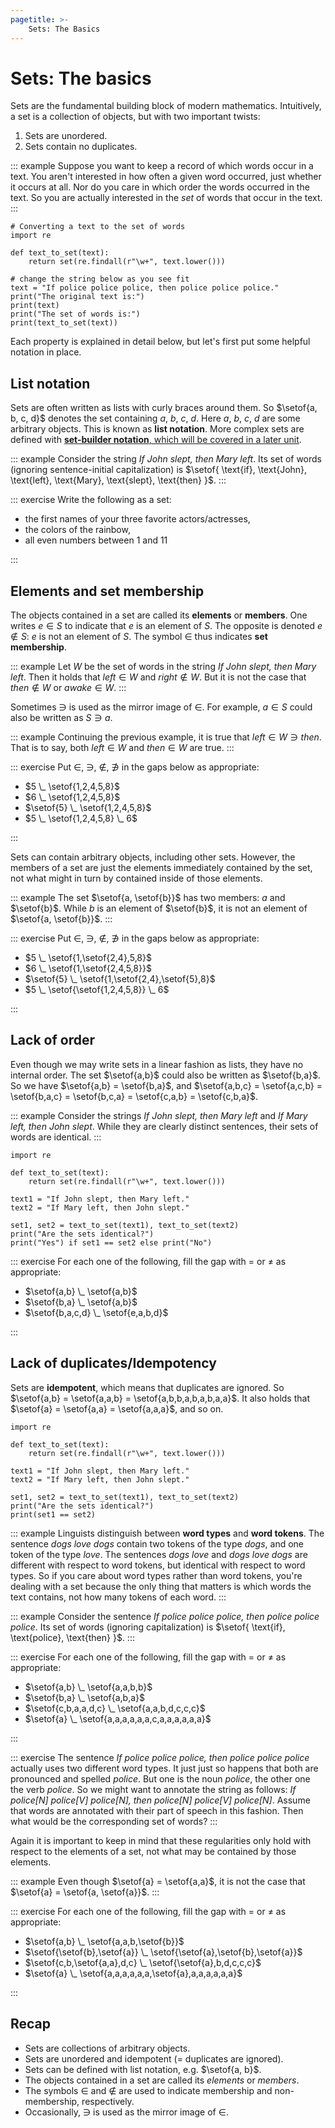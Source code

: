 ```yaml
---
pagetitle: >-
    Sets: The Basics
---
```


# Sets: The basics

Sets are the fundamental building block of modern mathematics.
Intuitively, a set is a collection of objects, but with two important twists:

1. Sets are unordered.
1. Sets contain no duplicates.

::: example
Suppose you want to keep a record of which words occur in a text.
You aren't interested in how often a given word occurred, just whether it occurs at all.
Nor do you care in which order the words occurred in the text.
So you are actually interested in the *set* of words that occur in the text.
:::

``` jupyterpython
# Converting a text to the set of words
import re

def text_to_set(text):
    return set(re.findall(r"\w+", text.lower()))

# change the string below as you see fit
text = "If police police police, then police police police."
print("The original text is:")
print(text)
print("The set of words is:")
print(text_to_set(text))
```

Each property is explained in detail below, but let's first put some helpful notation in place.

## List notation

Sets are often written as lists with curly braces around them.
So $\setof{a, b, c, d}$ denotes the set containing $a$, $b$, $c$, $d$.
Here $a$, $b$, $c$, $d$ are some arbitrary objects.
This is known as **list notation**.
More complex sets are defined with [**set-builder notation**, which will be covered in a later unit](./fixme).

::: example
Consider the string *If John slept, then Mary left*.
Its set of words (ignoring sentence-initial capitalization) is
$\setof{
\text{if},
\text{John},
\text{left},
\text{Mary},
\text{slept},
\text{then}
}$.
:::

::: exercise
Write the following as a set:

- the first names of your three favorite actors/actresses,
- the colors of the rainbow,
- all even numbers between 1 and 11

:::

## Elements and set membership

The objects contained in a set are called its **elements** or **members**.
One writes $e \in S$ to indicate that $e$ is an element of $S$.
The opposite is denoted $e \notin S$: $e$ is not an element of $S$.
The symbol $\in$ thus indicates **set membership**.

::: example
Let $W$ be the set of words in the string *If John slept, then Mary left*.
Then it holds that $\mathit{left} \in W$ and $\mathit{right} \notin W$.
But it is not the case that $\mathit{then} \notin W$ or $\mathit{awake} \in W$.
:::

Sometimes $\ni$ is used as the mirror image of $\in$.
For example, $a \in S$ could also be written as $S \ni a$.

::: example
Continuing the previous example, it is true that $\mathit{left} \in W \ni \mathit{then}$.
That is to say, both $\mathit{left} \in W$ and $\mathit{then} \in W$ are true.
:::

::: exercise
Put $\in$, $\ni$, $\notin$, $\not\ni$ in the gaps below as appropriate:

- $5 \_ \setof{1,2,4,5,8}$
- $6 \_ \setof{1,2,4,5,8}$
- $\setof{5} \_ \setof{1,2,4,5,8}$
- $5 \_ \setof{1,2,4,5,8} \_ 6$

:::

Sets can contain arbitrary objects, including other sets.
However, the members of a set are just the elements immediately contained by the set, not what might in turn by contained inside of those elements.

::: example
The set $\setof{a, \setof{b}}$ has two members: $a$ and $\setof{b}$.
While $b$ is an element of $\setof{b}$, it is not an element of $\setof{a, \setof{b}}$.
:::

::: exercise
Put $\in$, $\ni$, $\notin$, $\not\ni$ in the gaps below as appropriate:

- $5 \_ \setof{1,\setof{2,4},5,8}$
- $6 \_ \setof{1,\setof{2,4,5,8}}$
- $\setof{5} \_ \setof{1,\setof{2,4},\setof{5},8}$
- $5 \_ \setof{\setof{1,2,4,5,8}} \_ 6$

:::

## Lack of order

Even though we may write sets in a linear fashion as lists, they have no internal order.
The set $\setof{a,b}$ could also be written as $\setof{b,a}$.
So we have $\setof{a,b} = \setof{b,a}$, and
$\setof{a,b,c} =
 \setof{a,c,b} =
 \setof{b,a,c} =
 \setof{b,c,a} =
 \setof{c,a,b} =
 \setof{c,b,a}$.

::: example
Consider the strings
*If John slept, then Mary left* and
*If Mary left, then John slept*.
While they are clearly distinct sentences, their sets of words are identical.
:::

``` jupyterpython
import re

def text_to_set(text):
    return set(re.findall(r"\w+", text.lower()))

text1 = "If John slept, then Mary left."
text2 = "If Mary left, then John slept."

set1, set2 = text_to_set(text1), text_to_set(text2)
print("Are the sets identical?")
print("Yes") if set1 == set2 else print("No")
```

::: exercise
For each one of the following, fill the gap with $=$ or $\neq$ as appropriate:

- $\setof{a,b} \_ \setof{a,b}$
- $\setof{b,a} \_ \setof{a,b}$
- $\setof{b,a,c,d} \_ \setof{e,a,b,d}$

:::

## Lack of duplicates/Idempotency

Sets are **idempotent**, which means that duplicates are ignored.
So $\setof{a,b} = \setof{a,a,b} = \setof{a,b,b,a,b,a,b,a,a}$.
It also holds that $\setof{a} = \setof{a,a} = \setof{a,a,a}$, and so on.

``` jupyterpython
import re

def text_to_set(text):
    return set(re.findall(r"\w+", text.lower()))

text1 = "If John slept, then Mary left."
text2 = "If Mary left, then John slept."

set1, set2 = text_to_set(text1), text_to_set(text2)
print("Are the sets identical?")
print(set1 == set2)
```

::: example
Linguists distinguish between **word types** and **word tokens**.
The sentence *dogs love dogs* contain two tokens of the type *dogs*, and one token of the type *love*.
The sentences *dogs love* and *dogs love dogs* are different with respect to word tokens, but identical with respect to word types.
So if you care about word types rather than word tokens, you're dealing with a set because the only thing that matters is which words the text contains, not how many tokens of each word.
:::

::: example
Consider the sentence *If police police police, then police police police*.
Its set of words (ignoring capitalization) is 
$\setof{
\text{if},
\text{police},
\text{then}
}$.
:::

::: exercise
For each one of the following, fill the gap with $=$ or $\neq$ as appropriate:

- $\setof{a,b} \_ \setof{a,a,b,b}$
- $\setof{b,a} \_ \setof{a,b,a}$
- $\setof{c,b,a,a,d,c} \_ \setof{a,a,b,d,c,c,c}$
- $\setof{a} \_ \setof{a,a,a,a,a,a,c,a,a,a,a,a,a}$

:::

::: exercise
The sentence *If police police police, then police police police* actually uses two different word types.
It just just so happens that both are pronounced and spelled *police*.
But one is the noun *police*, the other one the verb *police*.
So we might want to annotate the string as follows:
*If police[N] police[V] police[N], then police[N] police[V] police[N]*.
Assume that words are annotated with their part of speech in this fashion.
Then what would be the corresponding set of words?
:::

Again it is important to keep in mind that these regularities only hold with respect to the elements of a set, not what may be contained by those elements.

::: example
Even though $\setof{a} = \setof{a,a}$, it is not the case that $\setof{a} = \setof{a, \setof{a}}$.
:::

::: exercise
For each one of the following, fill the gap with $=$ or $\neq$ as appropriate:

- $\setof{a,b} \_ \setof{a,a,b,\setof{b}}$
- $\setof{\setof{b},\setof{a}} \_ \setof{\setof{a},\setof{b},\setof{a}}$
- $\setof{c,b,\setof{a,a},d,c} \_ \setof{\setof{a},b,d,c,c,c}$
- $\setof{a} \_ \setof{a,a,a,a,a,a,\setof{a},a,a,a,a,a,a}$

:::

## Recap

- Sets are collections of arbitrary objects.
- Sets are unordered and idempotent (= duplicates are ignored).
- Sets can be defined with list notation, e.g. $\setof{a, b}$.
- The objects contained in a set are called its *elements* or *members*.
- The symbols $\in$ and $\notin$ are used to indicate membership and non-membership, respectively.
- Occasionally, $\ni$ is used as the mirror image of $\in$.
